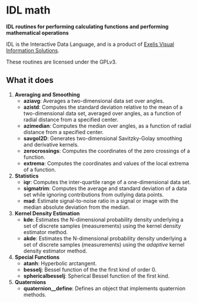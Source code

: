 # IDL math

**IDL routines for performing calculating functions and
performing mathematical operations**

IDL is the Interactive Data Language, and is a product of
[Exelis Visual Information Solutions](http://www.exelisvis.com).

These routines are licensed under the GPLv3.

## What it does

1. **Averaging and Smoothing**
    * **aziavg**: Averages a two-dimensional data set over angles.
    * **azistd**: Computes the standard deviation relative to the mean of
a two-dimensional data set, averaged over angles, as a function of
radial distance from a specified center.
    * **azimedian**: Computes the median over angles, as a function of
radial distance from a specified center.
    * **savgol2D**: Generates two-dimensional Savitzky-Golay smoothing
and derivative kernels.
    * **zerocrossings**: Computes the coordinates of the zero crossings
of a function.
    * **extrema**: Computes the coordinates and values of the local
extrema of a function.
2. **Statistics**
    * **iqr**: Computes the inter-quartile range of a one-dimensional data set.
    * **sigmatrim**: Computes the average and standard deviation of a data
set while ignoring contributions from outlying data points.
    * **mad**: Estimate signal-to-noise ratio in a signal or image with
the median absolute deviation from the median.
3. **Kernel Density Estimation**
    * **kde**: Estimates the N-dimensional probability density underlying a set of
discrete samples (measurements) using the kernel density estimator method.
    * **akde**: Estimates the N-dimensional probability density underlying a set of
discrete samples (measurements) using the _adaptive_ kernel density estimator method.
4. **Special Functions**
    * **atanh**: Hyperbolic arctangent.
    * **besselj**: Bessel function of the the first kind of order 0.
    * **sphericalbesselj**: Spherical Bessel function of the first kind.
5. **Quaternions**
    * **quaternion__define**: Defines an object that implements quaternion methods.

